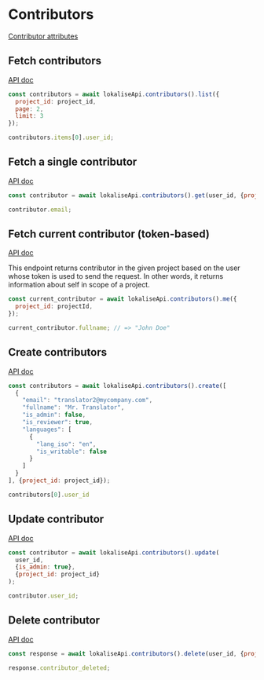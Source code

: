 # Contributors

[Contributor attributes](https://developers.lokalise.com/reference/contributor-object)

## Fetch contributors

[API doc](https://developers.lokalise.com/reference/list-all-contributors)

```js
const contributors = await lokaliseApi.contributors().list({
  project_id: project_id,
  page: 2,
  limit: 3
});

contributors.items[0].user_id;
```

## Fetch a single contributor

[API doc](https://developers.lokalise.com/reference/retrieve-a-contributor)

```js
const contributor = await lokaliseApi.contributors().get(user_id, {project_id: project_id});

contributor.email;
```

## Fetch current contributor (token-based)

[API doc](https://developers.lokalise.com/reference/retrieve-me-as-a-contributor)

This endpoint returns contributor in the given project based on the user whose token is used to send the request. In other words, it returns information about self in scope of a project.

```js
const current_contributor = await lokaliseApi.contributors().me({
  project_id: projectId,
});

current_contributor.fullname; // => "John Doe"
```

## Create contributors

[API doc](https://developers.lokalise.com/reference/create-contributors)

```js
const contributors = await lokaliseApi.contributors().create([
  {
    "email": "translator2@mycompany.com",
    "fullname": "Mr. Translator",
    "is_admin": false,
    "is_reviewer": true,
    "languages": [
      {
        "lang_iso": "en",
        "is_writable": false
      }
    ]
  }
], {project_id: project_id});

contributors[0].user_id
```

## Update contributor

[API doc](https://developers.lokalise.com/reference/update-a-contributor)

```js
const contributor = await lokaliseApi.contributors().update(
  user_id,
  {is_admin: true},
  {project_id: project_id}
);

contributor.user_id;
```

## Delete contributor

[API doc](https://developers.lokalise.com/reference/delete-a-contributor)

```js
const response = await lokaliseApi.contributors().delete(user_id, {project_id: project_id});

response.contributor_deleted;
```
